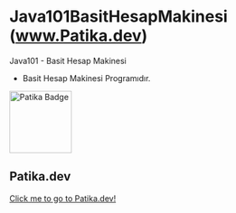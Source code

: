 # Java101BasitHesapMakinesi     (www.Patika.dev)
Java101 - Basit Hesap Makinesi
    
- Basit Hesap Makinesi Programıdır.

<a href="https://app.patika.dev/rosalie" target="blank"><img src="https://global-uploads.webflow.com/6097e0eca1e87557da031fef/609859a191abe5d64b17fed3_Patika%20logo-p-500.png" height="110" alt="Patika Badge"/></a>
## Patika.dev

[Click me to go to Patika.dev!](https://www.patika.dev/tr/bootcamp)
